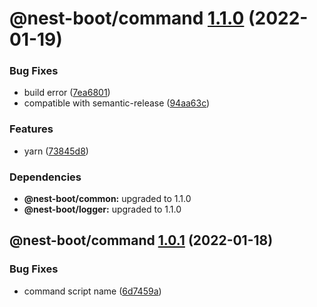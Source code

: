 # @nest-boot/command [1.1.0](https://github.com/d4rkcr0w/nest-boot/compare/@nest-boot/command@1.0.1...@nest-boot/command@1.1.0) (2022-01-19)


### Bug Fixes

* build error ([7ea6801](https://github.com/d4rkcr0w/nest-boot/commit/7ea6801200bf4869d17461769335d8887388657c))
* compatible with semantic-release ([94aa63c](https://github.com/d4rkcr0w/nest-boot/commit/94aa63cd1f8f7c850a71180ac6cdc300234a78d1))


### Features

* yarn ([73845d8](https://github.com/d4rkcr0w/nest-boot/commit/73845d8f3b2038c1814faa86b6170bc9a05502aa))





### Dependencies

* **@nest-boot/common:** upgraded to 1.1.0
* **@nest-boot/logger:** upgraded to 1.1.0

## @nest-boot/command [1.0.1](https://github.com/d4rkcr0w/nest-boot/compare/@nest-boot/command@1.0.0...@nest-boot/command@1.0.1) (2022-01-18)


### Bug Fixes

* command script name ([6d7459a](https://github.com/d4rkcr0w/nest-boot/commit/6d7459a10b1fd5c155ff2e43d4c27e4c9fdfe2b1))
